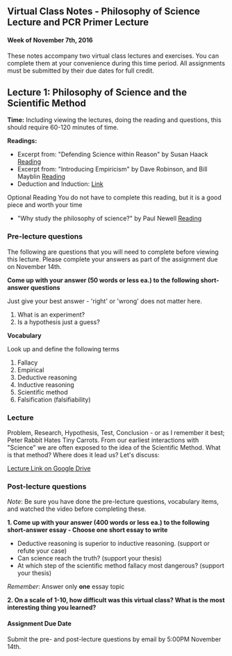 ## Virtual Class Notes - Philosophy of Science Lecture and PCR Primer Lecture

#### Week of November 7th, 2016


These notes accompany two virtual class lectures and exercises. You can complete them at your convenience during this time period. All assignments must be submitted by their due dates for full credit. 

## Lecture 1: Philosophy of Science and the Scientific Method

**Time:** Including viewing the lectures, doing the reading and questions, this should require 60-120 minutes of time. 

**Readings:**

- Excerpt from: "Defending Science within Reason" by Susan Haack [Reading](https://github.com/JasonJWilliamsNY/science_institute_2016_materials/blob/master/pdfs/Haack-reading.pdf)
- Excerpt from: "Introducing Empiricism" by Dave Robinson, and Bill Mayblin [Reading](https://github.com/JasonJWilliamsNY/science_institute_2016_materials/blob/master/pdfs/empiricisim_cartoons.pdf)
- Deduction and Induction: [Link](http://www.socialresearchmethods.net/kb/dedind.php)

Optional Reading
You do not have to complete this reading, but it is a good piece and worth your time

- "Why study the philosophy of science?" by Paul Newell [Reading](https://github.com/JasonJWilliamsNY/science_institute_2016_materials/blob/master/pdfs/why_study_phil_of_sci.pdf)


### Pre-lecture questions

The following are questions that you will need to complete before viewing this lecture. Please complete your answers as part of the assignment due on November 14th.

**Come up with your answer (50 words or less ea.) to the following short-answer questions**

Just give your best answer - 'right' or 'wrong' does not matter here. 

1. What is an experiment?
2. Is a hypothesis just a guess?

**Vocabulary**

Look up and define the following terms
1. Fallacy
2. Empirical
3. Deductive reasoning
4. Inductive reasoning
5. Scientific method
6. Falsification (falsifiability)  

### Lecture

Problem, Research, Hypothesis, Test, Conclusion - or as I remember it best; Peter Rabbit Hates Tiny Carrots. From our earliest interactions with "Science" we are often exposed to the idea of the Scientific Method. What is that method? Where does it lead us? Let's discuss:

[Lecture Link on Google Drive](https://drive.google.com/open?id=0B8y1JgaXuZuAX1p0MndiQWNIQUE)

### Post-lecture questions
*Note*: Be sure you have done the pre-lecture questions, vocabulary items, and watched the video before completing these. 

**1. Come up with your answer (400 words or less ea.) to the following short-answer essay - Choose one short essay to write**

- Deductive reasoning is superior to inductive reasoning. (support or refute your case) 
- Can science reach the truth? (support your thesis)
- At which step of the scientific method fallacy most dangerous? (support your thesis)

*Remember*: Answer only **one** essay topic

**2. On a scale of 1-10, how difficult was this virtual class? What is the most interesting thing you learned?**


#### Assignment Due Date
Submit the pre- and post-lecture questions by email by 5:00PM November 14th. 

